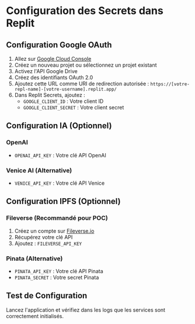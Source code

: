 
# Configuration des Secrets dans Replit

## Configuration Google OAuth

1. Allez sur [Google Cloud Console](https://console.cloud.google.com/)
2. Créez un nouveau projet ou sélectionnez un projet existant
3. Activez l'API Google Drive
4. Créez des identifiants OAuth 2.0
5. Ajoutez cette URL comme URI de redirection autorisée :
   `https://[votre-repl-name]-[votre-username].replit.app/`
6. Dans Replit Secrets, ajoutez :
   - `GOOGLE_CLIENT_ID` : Votre client ID
   - `GOOGLE_CLIENT_SECRET` : Votre client secret

## Configuration IA (Optionnel)

### OpenAI
- `OPENAI_API_KEY` : Votre clé API OpenAI

### Venice AI (Alternative)
- `VENICE_API_KEY` : Votre clé API Venice

## Configuration IPFS (Optionnel)

### Fileverse (Recommandé pour POC)
1. Créez un compte sur [Fileverse.io](https://fileverse.io)
2. Récupérez votre clé API
3. Ajoutez : `FILEVERSE_API_KEY`

### Pinata (Alternative)
- `PINATA_API_KEY` : Votre clé API Pinata
- `PINATA_SECRET` : Votre secret Pinata

## Test de Configuration

Lancez l'application et vérifiez dans les logs que les services sont correctement initialisés.
